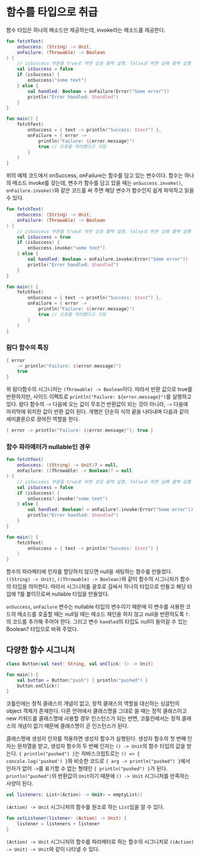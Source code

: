 # 함수를 타입으로 취급

함수 타입은 하나의 메소드만 제공하는데, invoke라는 메소드를 제공한다.

```kotlin
fun fetchText(
    onSuccess: (String) -> Unit,
    onFailure: (Throwable) -> Boolean
) {
    // isSuccess 부분을 true로 하면 성공 콜백 실행, false로 하면 실패 콜백 실행
    val isSuccess = false
    if (isSuccess) {
        onSuccess("some text")
    } else {
        val handled: Boolean = onFailure(Error("Some error"))
        println("Error handled: $handled")
    }
}

fun main() {
    fetchText(
        onSuccess = { text -> println("Success: $text") },
        onFailure = { error ->
            println("Failure: ${error.message}")
            true // 오류를 처리했다고 가정
        }
    )
}
```

위의 예제 코드에서 onSuccess, onFailure는 함수를 담고 있는 변수이다. 함수는 하나의 메소드 invoke를 갖는데, 변수가 함수를 담고 있을 때는 `onSuccess.invoke()`, `onFailure.invoke()`와 같은 코드를 써 주면 해당 변수가 함수인지 쉽게 파악하고 읽을 수 있다.

```kotlin
fun fetchText(
    onSuccess: (String) -> Unit,
    onFailure: (Throwable) -> Boolean
) {
    // isSuccess 부분을 true로 하면 성공 콜백 실행, false로 하면 실패 콜백 실행
    val isSuccess = true
    if (isSuccess) {
        onSuccess.invoke("some text")
    } else {
        val handled: Boolean = onFailure.invoke(Error("Some error"))
        println("Error handled: $handled")
    }
}

fun main() {
    fetchText(
        onSuccess = { text -> println("Success: $text") },
        onFailure = { error ->
            println("Failure: ${error.message}")
            true // 오류를 처리했다고 가정
        }
    )
}
```

### 람다 함수의 특징

```kotlin
{ error
    -> println("Failure: ${error.message}")
    true
}
```

위 람다함수의 시그니처는 `(Throwable) -> Boolean`이다. 따라서 반환 값으로 true를 반환하지만, 사이드 이펙트로 `println("Failure: ${error.message}")`를 실행하고 있다. 람다 함수의 `->` 다음에 오는 값이 무조건 반환값이 되는 것이 아니라, `->` 다음에 마지막에 위치한 값이 반환 값이 된다. 개행은 단순히 식의 끝을 나타내며 다음과 같이 세미콜론으로 끊어진 역할을 한다.

```kotlin
{ error -> println("Failure: ${error.message}"); true }
```

### 함수 파라메터가 nullable인 경우

```kotlin
fun fetchText(
    onSuccess: ((String) -> Unit)? = null,
    onFailure: ((Throwable) -> Boolean)? = null
) {
    // isSuccess 부분을 true로 하면 성공 콜백 실행, false로 하면 실패 콜백 실행
    val isSuccess = false
    if (isSuccess) {
        onSuccess?.invoke("some text")
    } else {
        val handled: Boolean? = onFailure?.invoke(Error("Some error"))
        println("Error handled: $handled")
    }
}

fun main() {
    fetchText(
        onSuccess = { text -> println("Success: $text") }
    )
}
```

함수의 파라메터에 인자를 할당하지 않으면 null을 세팅하는 함수를 만들었다. `((String) -> Unit)`, `((Throwable) -> Boolean)`와 같이 함수의 시그니처가 함수의 타입을 의미한다. 따라서 시그니처를 괄호로 감싸서 하나의 타입으로 만들고 해당 타입에 ?를 붙이므로써 nullable 타입을 만들었다.

`onSuccess`, `onFailure` 변수는 nullable 타입의 변수이기 때문에 이 변수를 사용한 코드의 메소드를 호출할 때는 null일 때는 메소드 체인을 하지 않고 null을 반환하도록 `?.`의 코드를 추가해 주어야 한다. 그리고 변수 `handled`의 타입도 null이 들어갈 수 있는 Boolean? 타입으로 바꿔 주었다.

## 다양한 함수 시그니처

```kotlin
class Button(val text: String, val onClick: () -> Unit)

fun main() {
    val button = Button("push") { println("pushed") }
    button.onClick()
}
```

코틀린에는 정적 클래스의 개념이 없고, 정적 클래스의 역할을 대신하는 싱글턴의 object 객체가 존재한다. 다른 언어에서 클래스명을 그대로 쓸 때는 정적 클래스이고 new 키워드를 클래스명에 사용할 경우 인스턴스가 되는 반면, 코틀린에서는 정적 클래스의 개념이 없기 때문에 클래스명이 곧 인스턴스가 된다.

클래스명에 생성자 인자를 적용하면 생성자 함수가 실행된다. 생성자 함수의 첫 번째 인자는 문자열을 받고, 생성자 함수의 두 번째 인자는 `() -> Unit`의 함수 타입의 값을 받는다. `{ println("pushed") }`는 자바스크립트로는 `() => { concole.log('pushed') }`와 비슷한 코드로 `{ arg -> println("pushed") }`에서 인자가 없어 `->`를 표기할 수 없는 형태인 `{ println("pushed") }`가 된다. `println("pushed")`의 반환값이 `Unit`이기 때문에 `() -> Unit` 시그니처를 만족하는 사양이 된다.

```kotlin
val listeners: List<(Action) -> Unit> = emptyList()
```

`(Action) -> Unit` 시그니처의 함수를 원소로 하는 `List`임을 알 수 있다.

```kotlin
fun setListener(listener: (Action) -> Unit) {
    listener = listeners + listener
}
```

`(Action) -> Unit` 시그니처의 함수를 파라메터로 하는 함수의 시그니처로 `((Action) -> Unit) -> Unit`와 같이 나타낼 수 있다.
